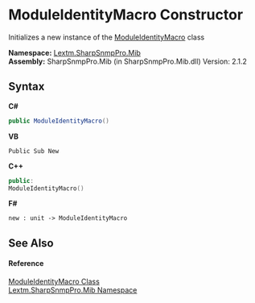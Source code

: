 # ModuleIdentityMacro Constructor 
 

Initializes a new instance of the <a href="T_Lextm_SharpSnmpPro_Mib_ModuleIdentityMacro">ModuleIdentityMacro</a> class

**Namespace:**&nbsp;<a href="N_Lextm_SharpSnmpPro_Mib">Lextm.SharpSnmpPro.Mib</a><br />**Assembly:**&nbsp;SharpSnmpPro.Mib (in SharpSnmpPro.Mib.dll) Version: 2.1.2

## Syntax

**C#**<br />
``` C#
public ModuleIdentityMacro()
```

**VB**<br />
``` VB
Public Sub New
```

**C++**<br />
``` C++
public:
ModuleIdentityMacro()
```

**F#**<br />
``` F#
new : unit -> ModuleIdentityMacro
```


## See Also


#### Reference
<a href="T_Lextm_SharpSnmpPro_Mib_ModuleIdentityMacro">ModuleIdentityMacro Class</a><br /><a href="N_Lextm_SharpSnmpPro_Mib">Lextm.SharpSnmpPro.Mib Namespace</a><br />